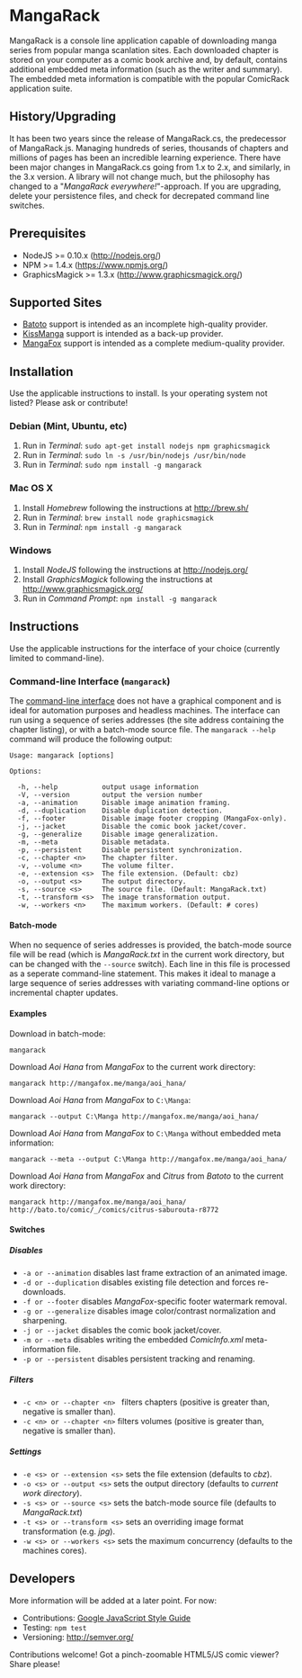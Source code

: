 # MangaRack

MangaRack is a console line application capable of downloading manga series from popular manga scanlation sites. Each downloaded chapter is stored on your computer as a comic book archive and, by default, contains additional embedded meta information (such as the writer and summary). The embedded meta information is compatible with the popular ComicRack application suite.

## History/Upgrading

It has been two years since the release of MangaRack.cs, the predecessor of MangaRack.js. Managing hundreds of series, thousands of chapters and millions of pages has been an incredible learning experience. There have been major changes in MangaRack.cs going from 1.x to 2.x, and similarly, in the 3.x version. A library will not change much, but the philosophy has changed to a "*MangaRack everywhere!*"-approach. If you are upgrading, delete your persistence files, and check for decrepated command line switches.

## Prerequisites

* NodeJS >= 0.10.x (http://nodejs.org/)
* NPM >= 1.4.x (https://www.npmjs.org/)
* GraphicsMagick >= 1.3.x (http://www.graphicsmagick.org/)

## Supported Sites

* [Batoto](http://bato.to/) support is intended as an incomplete high-quality provider.
* [KissManga](http://kissmanga.com/) support is intended as a back-up provider.
* [MangaFox](http://mangafox.me/) support is intended as a complete medium-quality provider.

## Installation

Use the applicable instructions to install. Is your operating system not listed? Please ask or contribute!

### Debian (Mint, Ubuntu, etc)

1. Run in *Terminal*: `sudo apt-get install nodejs npm graphicsmagick`
2. Run in *Terminal*: `sudo ln -s /usr/bin/nodejs /usr/bin/node`
3. Run in *Terminal*: `sudo npm install -g mangarack`

### Mac OS X

1. Install *Homebrew* following the instructions at http://brew.sh/
2. Run in *Terminal*: `brew install node graphicsmagick`
3. Run in *Terminal*: `npm install -g mangarack`

### Windows

1. Install *NodeJS* following the instructions at http://nodejs.org/
2. Install *GraphicsMagick* following the instructions at http://www.graphicsmagick.org/
3. Run in *Command Prompt*: `npm install -g mangarack`

## Instructions

Use the applicable instructions for the interface of your choice (currently limited to command-line).

### Command-line Interface (`mangarack`)

The [command-line interface](http://en.wikipedia.org/wiki/Command-line_interface) does not have a graphical component and is ideal for automation purposes and headless machines. The interface can run using a sequence of series addresses (the site address containing the chapter listing), or with a batch-mode source file. The `mangarack --help` command will produce the following output:

    Usage: mangarack [options]
    
    Options:
    
      -h, --help           output usage information
      -V, --version        output the version number
      -a, --animation      Disable image animation framing.
      -d, --duplication    Disable duplication detection.
      -f, --footer         Disable image footer cropping (MangaFox-only).
      -j, --jacket         Disable the comic book jacket/cover.
      -g, --generalize     Disable image generalization.
      -m, --meta           Disable metadata.
      -p, --persistent     Disable persistent synchronization.
      -c, --chapter <n>    The chapter filter.
      -v, --volume <n>     The volume filter.
      -e, --extension <s>  The file extension. (Default: cbz)
      -o, --output <s>     The output directory.
      -s, --source <s>     The source file. (Default: MangaRack.txt)
      -t, --transform <s>  The image transformation output.
      -w, --workers <n>    The maximum workers. (Default: # cores)

#### Batch-mode

When no sequence of series addresses is provided, the batch-mode source file will be read (which is *MangaRack.txt* in the current work directory, but can be changed with the `--source` switch). Each line in this file is processed as a seperate command-line statement. This makes it ideal to manage a large sequence of series addresses with variating command-line options or incremental chapter updates.

#### Examples

Download in batch-mode:

    mangarack

Download *Aoi Hana* from *MangaFox* to the current work directory:

    mangarack http://mangafox.me/manga/aoi_hana/

Download *Aoi Hana* from *MangaFox* to `C:\Manga`:

    mangarack --output C:\Manga http://mangafox.me/manga/aoi_hana/

Download *Aoi Hana* from *MangaFox* to `C:\Manga` without embedded meta information:

    mangarack --meta --output C:\Manga http://mangafox.me/manga/aoi_hana/

Download *Aoi Hana* from *MangaFox* and *Citrus* from *Batoto* to the current work directory:

    mangarack http://mangafox.me/manga/aoi_hana/ http://bato.to/comic/_/comics/citrus-saburouta-r8772

#### Switches

##### Disables

* `-a or --animation` disables last frame extraction of an animated image.
* `-d or --duplication` disables existing file detection and forces re-downloads.
* `-f or --footer` disables *MangaFox*-specific footer watermark removal.
* `-g or --generalize` disables image color/contrast normalization and sharpening.
* `-j or --jacket` disables the comic book jacket/cover.
* `-m or --meta` disables writing the embedded *ComicInfo.xml* meta-information file.
* `-p or --persistent` disables persistent tracking and renaming.

##### Filters

* `-c <n> or --chapter <n> ` filters chapters (positive is greater than, negative is smaller than).
* `-c <n> or --chapter <n>` filters volumes (positive is greater than, negative is smaller than).

##### Settings

* `-e <s> or --extension <s>` sets the file extension (defaults to *cbz*).
* `-o <s> or --output <s>` sets the output directory (defaults to *current work directory*).
* `-s <s> or --source <s>` sets the batch-mode source file (defaults to *MangaRack.txt*)
* `-t <s> or --transform <s>` sets an overriding image format transformation (e.g. *jpg*).
* `-w <s> or --workers <s>` sets the maximum concurrency (defaults to the machines cores).

## Developers

More information will be added at a later point. For now:

* Contributions: [Google JavaScript Style Guide](https://google-styleguide.googlecode.com/svn/trunk/javascriptguide.xml)
* Testing: `npm test`
* Versioning: http://semver.org/

Contributions welcome! Got a pinch-zoomable HTML5/JS comic viewer? Share please!
